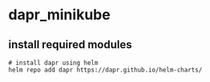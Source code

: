 # dapr_minikube

## install required modules

```
# install dapr using helm
helm repo add dapr https://dapr.github.io/helm-charts/

```